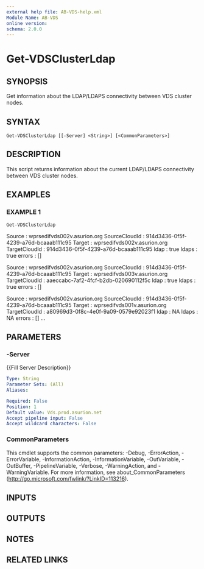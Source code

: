 ```yaml
---
external help file: AB-VDS-help.xml
Module Name: AB-VDS
online version:
schema: 2.0.0
---
```


# Get-VDSClusterLdap

## SYNOPSIS
Get information about the LDAP/LDAPS connectivity between VDS cluster nodes.

## SYNTAX

```
Get-VDSClusterLdap [[-Server] <String>] [<CommonParameters>]
```

## DESCRIPTION
This script returns information about the current LDAP/LDAPS connectivity between VDS cluster nodes.

## EXAMPLES

### EXAMPLE 1
```
Get-VDSClusterLdap
```

Source        : wprsedifvds002v.asurion.org
SourceCloudId : 914d3436-0f5f-4239-a76d-bcaaab111c95
Target        : wprsedifvds002v.asurion.org
TargetCloudId : 914d3436-0f5f-4239-a76d-bcaaab111c95
ldap          : true
ldaps         : true
errors        : \[\]

Source        : wprsedifvds002v.asurion.org
SourceCloudId : 914d3436-0f5f-4239-a76d-bcaaab111c95
Target        : wprsedifvds003v.asurion.org
TargetCloudId : aaeccabc-7af2-4fcf-b2db-020690112f5c
ldap          : true
ldaps         : true
errors        : \[\]

Source        : wprsedifvds002v.asurion.org
SourceCloudId : 914d3436-0f5f-4239-a76d-bcaaab111c95
Target        : wprsedifvds001v.asurion.org
TargetCloudId : a80969d3-0f8c-4e0f-9a09-0579e92023f1
ldap          : NA
ldaps         : NA
errors        : \[\]
...

## PARAMETERS

### -Server
{{Fill Server Description}}

```yaml
Type: String
Parameter Sets: (All)
Aliases:

Required: False
Position: 1
Default value: Vds.prod.asurion.net
Accept pipeline input: False
Accept wildcard characters: False
```

### CommonParameters
This cmdlet supports the common parameters: -Debug, -ErrorAction, -ErrorVariable, -InformationAction, -InformationVariable, -OutVariable, -OutBuffer, -PipelineVariable, -Verbose, -WarningAction, and -WarningVariable.
For more information, see about_CommonParameters (http://go.microsoft.com/fwlink/?LinkID=113216).

## INPUTS

## OUTPUTS

## NOTES

## RELATED LINKS
